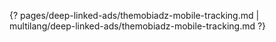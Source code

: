 {? pages/deep-linked-ads/themobiadz-mobile-tracking.md | multilang/deep-linked-ads/themobiadz-mobile-tracking.md ?}
